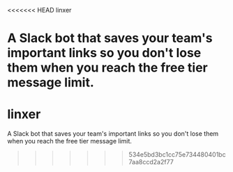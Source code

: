 <<<<<<< HEAD
linxer

A Slack bot that saves your team's important links so you don't lose them when you reach the free tier message limit.
=======
# linxer
A Slack bot that saves your team's important links so you don't lose them when you reach the free tier message limit.
>>>>>>> 534e5bd3bc1cc75e734480401bc7aa8ccd2a2f77
